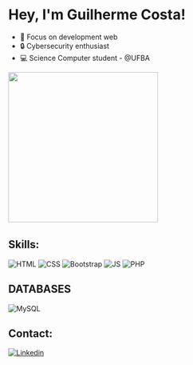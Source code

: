 # Hey, I'm Guilherme Costa!

* 👾 Focus on development web
* 🔒 Cybersecurity enthusiast
* 💻 Science Computer student - @UFBA

<img width="300px" src="http://s2.glbimg.com/FRyrYDBiOhDglCRobjP2Nxvg0Po=/e.glbimg.com/og/ed/f/original/2017/01/12/van-gogh.gif"> <img/> 

## Skills:
![HTML](https://img.shields.io/badge/HTML5-E34F26?style=for-the-badge&logo=html5&logoColor=white)
![CSS](https://img.shields.io/badge/CSS3-1572B6?style=for-the-badge&logo=css3&logoColor=white)
![Bootstrap](https://img.shields.io/badge/Bootstrap-563D7C?style=for-the-badge&logo=bootstrap&logoColor=white)
![JS](https://img.shields.io/badge/JavaScript-323330?style=for-the-badge&logo=javascript&logoColor=F7DF1E)
![PHP](https://img.shields.io/badge/PHP-777BB4?style=for-the-badge&logo=php&logoColor=white)

## DATABASES
![MySQL](https://img.shields.io/badge/MySQL-00000F?style=for-the-badge&logo=mysql&logoColor=white)

## Contact:

[![Linkedin](https://img.shields.io/badge/LinkedIn-0077B5?style=for-the-badge&logo=linkedin&logoColor=white)](https://www.linkedin.com/in/guilherme-lopes-4277391b1/)

